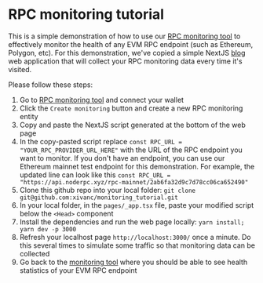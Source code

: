 # RPC monitoring tutorial
This is a simple demonstration of how to use our [RPC monitoring tool](https://www.noderpc.xyz/rpc_monitoring) to effectively monitor the health of any EVM RPC endpoint (such as Ethereum, Polygon, etc). For this demonstration, we've copied a simple NextJS [blog](https://github.com/vercel/next.js/tree/canary/examples/blog) web application that will collect your RPC monitoring data every time it's visited.

Please follow these steps:
1) Go to [RPC monitoring tool](https://www.noderpc.xyz/rpc_monitoring) and connect your wallet
2) Click the `Create monitoring` button and create a new RPC monitoring entity
3) Copy and paste the NextJS script generated at the bottom of the web page
4) In the copy-pasted script replace `const RPC_URL = "YOUR_RPC_PROVIDER_URL_HERE"` with the URL of the RPC endpoint you want to monitor. If you don't have an endpoint, you can use our Ethereum mainnet test endpoint for this demonstration. For example, the updated line can look like this ```const RPC_URL = "https://api.noderpc.xyz/rpc-mainnet/2ab6fa32d9c7d78cc06ca652490"```
5) Clone this github repo into your local folder: `git clone git@github.com:xivanc/monitoring_tutorial.git`
6) In your local folder, in the `pages/_app.tsx` file, paste your modified script below the `<Head>` component
7) Install the dependencies and run the web page locally: ```yarn install; yarn dev -p 3000```
8) Refresh your localhost page `http://localhost:3000/` once a minute. Do this several times to simulate some traffic so that monitoring data can be collected
9) Go back to the [monitoring tool](https://www.noderpc.xyz/rpc_monitoring) where you should be able to see health statistics of your EVM RPC endpoint
